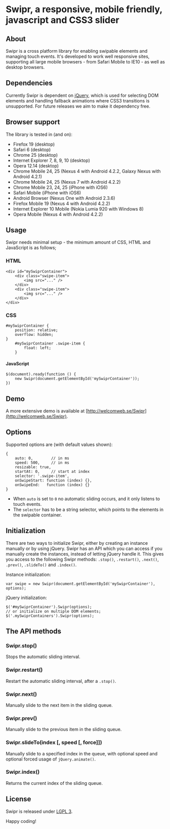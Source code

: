 # Swipr, a responsive, mobile friendly, javascript and CSS3 slider

## About
Swipr is a cross platform library for enabling swipable elements and managing touch events. It's developed to work well responsive sites, supporting all large mobile browsers - from Safari Mobile to IE10 - as well as desktop browsers.

## Dependencies
Currently Swipr is dependent on [jQuery](https://github.com/jquery/jquery), which is used for selecting DOM elements and handling fallback animations where CSS3 transitions is unsupported. For future releases we aim to make it dependency free.

## Browser support
The library is tested in (and on):

* Firefox 19 (desktop)
* Safari 6 (desktop)
* Chrome 25 (desktop)
* Internet Explorer 7, 8, 9, 10 (desktop)
* Opera 12.14 (desktop)
* Chrome Mobile 24, 25 (Nexus 4 with Android 4.2.2, Galaxy Nexus with Android 4.2.1)
* Chrome Mobile 24, 25 (Nexus 7 with Android 4.2.2)
* Chrome Mobile 23, 24, 25 (iPhone with iOS6)
* Safari Mobile (iPhone with iOS6)
* Android Browser (Nexus One with Android 2.3.6)
* Firefox Mobile 19 (Nexus 4 with Android 4.2.2)
* Internet Explorer 10 Mobile (Nokia Lumia 920 with Windows 8)
* Opera Mobile (Nexus 4 with Android 4.2.2)

## Usage
Swipr needs minimal setup - the minimum amount of CSS, HTML and JavaScript is as follows;

### HTML

    <div id="mySwiprContainer">
        <div class="swipe-item">
            <img src="..." />
        </div>
        <div class="swipe-item">
            <img src="..." />
        </div>
    </div>

### CSS

    #mySwiprContainer {
        position: relative;
        overflow: hidden;
    }
        #mySwiprContainer .swipe-item {
            float: left;
        }

#### JavaScript

    $(document).ready(function () {
        new Swipr(document.getElementById('mySwiprContainer'));
    })

## Demo
A more extensive demo is available at [http://welcomweb.se/Swipr](http://welcomweb.se/Swipr).

## Options
Supported options are (with default values shown):

    {
        auto: 0,        // in ms
        speed: 500,     // in ms
        resizable: true,
        startAt: 0,     // start at index
        selector: '.swipe-item',
        onSwipeStart: function (index) {},
        onSwipeEnd:   function (index) {}
    }

* When `auto` is set to `0` no automatic sliding occurs, and it only listens to touch events.
* The `selector` has to be a string selector, which points to the elements in the swipable container.

## Initialization
There are two ways to initialize Swipr, either by creating an instance manually or by using jQuery. Swipr has an API which you can access if you manually create the instances, instead of letting jQuery handle it. This gives you access to the following Swipr methods: `.stop()`, `.restart()`, `.next()`, `.prev()`, `.slideTo()` and `.index()`.

Instance initialization:

    var swipe = new Swipr(document.getElementById('mySwiprContainer'), options);

jQuery initialization:

    $('#mySwiprContainer').Swipr(options);
    // or initialize on multiple DOM elements;
    $('.mySwiprContainers').Swipr(options);

## The API methods

### Swipr.stop()
Stops the automatic sliding interval.

### Swipr.restart()
Restart the automatic sliding interval, after a `.stop()`.

### Swipr.next()
Manually slide to the next item in the sliding queue.

### Swipr.prev()
Manually slide to the previous item in the sliding queue.

### Swipr.slideTo(index [, speed [, force]])
Manually slide to a specified index in the queue, with optional speed and optional forced usage of `jQuery.animate()`.

### Swipr.index()
Returns the current index of the sliding queue.

## License
Swipr is released under [LGPL 3](https://www.gnu.org/copyleft/lesser.html).


Happy coding!